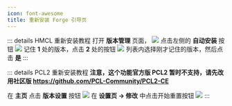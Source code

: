 ```yaml
---
icon: font-awesome
title: 重新安装 Forge 引导页
---
```


::: details HMCL 重新安装教程
打开 **版本管理** 页面，
<img src="/assets/image/HMCL/版本管理.png">
点击左侧的 **自动安装** 按钮
<img src="/assets/image/HMCL/自动安装Forge.png">
记住 **1** 处的版本，点击 **2** 处的按钮
<img src="/assets/image/HMCL/Forge重装.png">
列表内选择刚才记住的版本，然后点击 **是**
:::

::: details PCL2 重新安装教程
**注意，这个功能官方版 PCL2 暂时不支持，请先改用社区版 https://github.com/PCL-Community/PCL2-CE**


在 **主页** 点击 **版本设置** 按钮
<img src="/assets/image/PCL2/CE-版本设置.png">
在 **设置页 -> 修改** 中点击开始重置按钮
<img src="/assets/image/PCL2/CE-重置版本.png">
:::